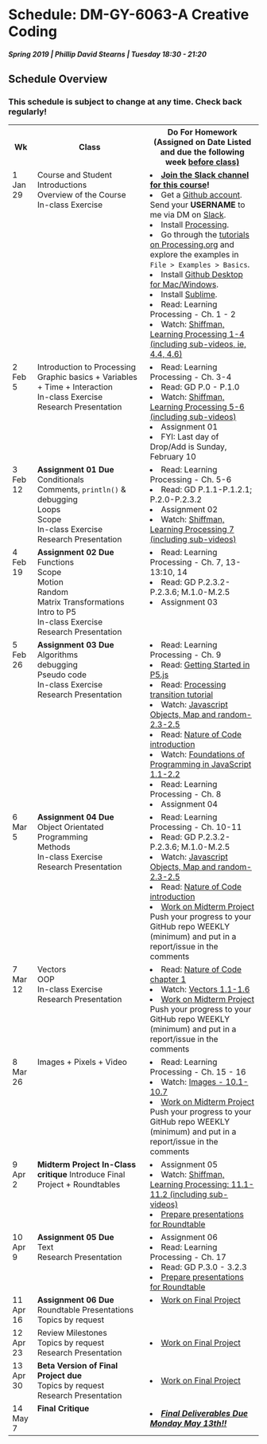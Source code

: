 # Schedule: DM-GY-6063-A Creative Coding
##### Spring 2019 | Phillip David Stearns | Tuesday 18:30 - 21:20 

## Schedule Overview
### This schedule is subject to change at any time. Check back regularly!

<table>
<tr>
	<th width="10%">
		Wk
	</th> 
	<th width="45%">
		Class
	</th> 
	<th width="45%">
		Do For Homework<br>
		(Assigned on Date Listed and due the following week <u>before<u> class)
	</th> 
</tr>

<tr>
	<td valign="top">
		1<br>
		Jan 29
	</td>
	<td valign="top">
		Course and Student Introductions<br>
		Overview of the Course<br>
		In-class Exercise
	</td>
	<td valign = "top">
		<li><strong><a href = "https://idm-cc.slack.com">Join the Slack channel for this course</a>!</strong></li>
		<li>Get a <a href = "https://github.com/"">Github account</a>. Send your <strong>USERNAME</strong> to me via DM on <a href="https://idm-cc.slack.com" target=_blank>Slack</a>.</li>
 		<li>Install <a href = "https://processing.org/download/">Processing</a>.</li>
 		<li>Go through the <a href="https://processing.org/tutorials/">tutorials on Processing.org</a> and explore the examples in <code>File > Examples > Basics</code>.</li>
		<li>Install <a href = "https://desktop.github.com/">Github Desktop for Mac/Windows</a>.</li> 
		<li>Install <a href = "http://www.sublimetext.com/">Sublime</a>.</li>
		<!--<li>Join our class on <a href ="https://www.openprocessing.org/class/58523">openProcessing </a> and enter code FCBC16 </li>-->
		<!--<li>Read: Rushkoff’s Program or Be Programmed - Introduction (on Slack)</li>-->
		<li>Read: Learning Processing - Ch. 1 - 2</li>
		<li>Watch: <a href="https://www.youtube.com/user/shiffman/playlists?view=50&sort=dd&shelf_id=2">Shiffman, Learning Processing 1-4 (including sub-videos, ie, 4.4, 4.6)</li></a>
	</td>
</tr>

<tr>
	<td valign="top">
		2<br>
		Feb 5
	</td>
	<td valign="top">
		Introduction to Processing<br>
		Graphic basics + Variables + Time + Interaction<br>
		In-class Exercise<br>
		Research Presentation<br>
	</td>
	<td valign = "top">
		<li>Read: Learning Processing - Ch. 3-4</li>
		<li>Read: GD P.0 - P.1.0</li>
		<li>Watch:  <a href="https://www.youtube.com/user/shiffman/playlists?view=50&sort=dd&shelf_id=2">Shiffman, Learning Processing 5-6 (including sub-videos)</li> </a>
		<li><a href = "assignment_01.md"></a>Assignment 01</li>
		<li> FYI: Last day of Drop/Add is Sunday, February 10</li>
	</td>
</tr>

<tr>
	<td valign="top">
		3<br>
		Feb 12
	</td>
	<td valign="top">
		<strong>Assignment 01 Due</strong><br>
		Conditionals<br>
		Comments, <code>println()</code> & debugging<br>
		Loops<br>
		Scope<br>
		In-class Exercise<br>
		Research Presentation<br>
	</td>
	<td valign = "top">
		<li>Read: Learning Processing - Ch. 5-6 </li>
		<li>Read: GD P.1.1-P.1.2.1; P.2.0-P.2.3.2 </li>
		<li><a href = "assignment_02.md"></a>Assignment 02</li>
		<li> Watch: <a href="https://www.youtube.com/user/shiffman/playlists?view=50&sort=dd&shelf_id=2">Shiffman, Learning Processing 7 (including sub-videos)</a></li>
	</td>
</tr>

<tr>
	<td valign="top">
		4<br>
		Feb 19
	</td>
	<td valign="top">
		<strong>Assignment 02 Due</strong><br>
		Functions<br>
		Scope<br>
		Motion<br>
		Random<br>
		Matrix Transformations<br>
		Intro to P5<br>
		In-class Exercise<br>
		Research Presentation<br>
	</td>
	<td valign = "top">
		<li>Read: Learning Processing - Ch. 7, 13-13:10, 14 </li>
		<li>Read: GD P.2.3.2-P.2.3.6; M.1.0-M.2.5 </li>
		<li><a href = "assignment_03.md"></a>Assignment 03</li>
	</td>
</tr>

<tr>
	<td valign="top">
		5<br>
		Feb 26
	</td>
	<td valign="top">
		<strong> Assignment 03 Due</strong><br>
		Algorithms<br>
		debugging<br>
		Pseudo code<br>
		In-class Exercise<br>
		Research Presentation<br>
	</td>
	<td valign="top">
		<li>Read: Learning Processing - Ch. 9</li>
		<li>Read: <a href = "https://p5js.org/get-started/">Getting Started in P5.js</a></li>
  		<li>Read: <a href = "https://github.com/processing/p5.js/wiki/Processing-transition"> Processing transition tutorial </a> </li>
  		<li>Watch: <a href="https://www.youtube.com/playlist?list=PLRqwX-V7Uu6Zy51Q-x9tMWIv9cueOFTFA"> Javascript Objects, Map and random- 2.3-2.5</a></li>
		<li>Read: <a href = "https://natureofcode.com/book/introduction/"> Nature of Code introduction </a> </li>
  		<li>Watch: <a href="https://www.youtube.com/playlist?list=PLRqwX-V7Uu6Zy51Q-x9tMWIv9cueOFTFA"> Foundations of Programming in JavaScript 1.1-2.2 </a></li>
  		<li>Read: Learning Processing - Ch. 8 </li>
  		<li><a href = "assignment_04.md"></a>Assignment 04</li>
  	</td>
</tr>

<tr>
	<td valign="top">
		6<br>
		Mar 5
	</td>
	<td valign="top">
		<strong>Assignment 04 Due</strong><br>
		Object Orientated Programming<br>
		Methods<br>
		In-class Exercise<br>
		Research Presentation
	</td>
	<td valign = "top">
		<li>Read: Learning Processing - Ch. 10-11</li>
		<li>Read: GD P.2.3.2-P.2.3.6; M.1.0-M.2.5</li>
		<li> Watch: <a href="https://www.youtube.com/playlist?list=PLRqwX-V7Uu6Zy51Q-x9tMWIv9cueOFTFA">Javascript Objects, Map and random- 2.3-2.5</a></li>
		<li>Read: <a href = "https://natureofcode.com/book/introduction/">Nature of Code introduction</a></li>
		<li>
			<a href = "midterm_project_01.md"> Work on Midterm Project </a><br>
 			Push your progress to your GitHub repo WEEKLY (minimum) and put in a report/issue in the comments
 		</li>
	</td>
</tr>

<tr>
	<td valign="top">
		7<br>
		Mar 12
	</td>
	<td valign="top">
		Vectors<br>
		OOP<br>
		In-class Exercise<br>
		Research Presentation
	</td>
	<td valign = "top">
		<li>Read: <a href = "https://natureofcode.com/book/chapter-1-vectors/">Nature of Code chapter 1</a></li>
		<li> Watch: <a href = "https://vimeo.com/channels/natureofcode/page:1">Vectors 1.1-1.6</a></li>
		<li>
			<a href = "midterm_project_01.md"> Work on Midterm Project </a><br>
 			Push your progress to your GitHub repo WEEKLY (minimum) and put in a report/issue in the comments
 		</li>
	</td>
</tr>

<tr>
	<td valign="top">
		8<br>
		Mar 26
	</td>
	<td valign="top">
		Images + Pixels + Video
	</td>
	<td valign = "top">
		<li>Read: Learning Processing - Ch. 15 - 16 </li>
		<li>Watch: <a href = "https://www.youtube.com/watch?v=-f0WEitGmiw&list=PLRqwX-V7Uu6YB9x6f23CBftiyx0u_5sO9">Images - 10.1-10.7</a> </li>
		<li>
			<a href = "midterm_project_01.md"> Work on Midterm Project </a><br>
 			Push your progress to your GitHub repo WEEKLY (minimum) and put in a report/issue in the comments
 		</li>
	</td>
</tr>


<tr>
	<td valign="top">
		9<br>
		Apr 2
	</td> 
	<td valign="top"> <strong>Midterm Project In-Class critique </strong> Introduce Final Project + Roundtables</td>
	<td valign = "top">
		<li><a href = "assignment_05.md"></a>Assignment 05</li>
		<li> Watch: <a href="https://www.youtube.com/user/shiffman/playlists?view=50&sort=dd&shelf_id=2">Shiffman, Learning Processing: 11.1-11.2 (including sub-videos)</a></li>	
		<li><a href = "RoundTable.md">Prepare presentations for Roundtable</a></li>
	</td>
</tr>

<tr>
	<td valign="top">
		10<br>
		Apr 9
	</td>
	<td valign="top">
		<strong>Assignment 05 Due</strong><br>
		Text<br>
		Research Presentation<br>
	</td>
	<td valign = "top">
		<li><a href = "assignment_06.md"></a>Assignment 06</li>
		<li>Read: Learning Processing - Ch. 17</li>
		<li>Read: GD P.3.0 - 3.2.3</li>
		<li><a href = "RoundTable.md">Prepare presentations for Roundtable</a></li>
	</td>
</tr>

<tr>
	<td valign="top">
		11<br>
		Apr 16
	</td>
	<td valign="top">
		<strong>Assignment 06 Due</strong><br>
		Roundtable Presentations<br>
		Topics by request
	</td>
	<td valign = "top">
		<li><a href = "Final_Project.md">Work on Final Project</a></li>
	</td>
</tr>

<tr>
	<td valign="top">
		12<br>
		Apr 23
	</td>
	<td valign = "top">
		Review Milestones <br>
		Topics by request<br>
		Research Presentation
	</td>
	<td>
		<li> <a href = "Final_Project.md">Work on Final Project</a></li>
	</td>
</tr>

<tr>
	<td valign="top">
		13<br>
		Apr 30
	</td>
	<td valign = "top">
		<strong> Beta Version of Final Project due</strong><br>
		Topics by request<br>
		Research Presentation
	</td>
	<td>
		<li> <a href = "Final_Project.md">Work on Final Project </a></li>
	</td>
</tr>

<tr>
	<td valign="top">
		14<br>
		May 7
	</td>
	<td valign = "top">
		<strong>Final Critique</strong><br>
	</td>
	<td>
		<li><strong><em><a href = "Final_Deliverables.md">Final Deliverables Due Monday May 13th!!</a></em></strong></li>
	</td>
</tr>

</table>